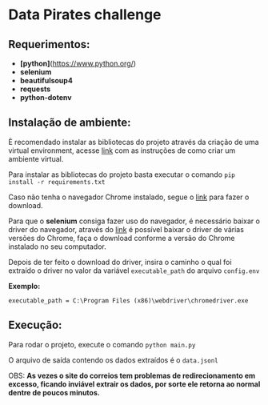 # Data Pirates challenge

## Requerimentos:

* **[python]**(https://www.python.org/)
* **selenium**
* **beautifulsoup4**
* **requests**
* **python-dotenv**

## Instalação de ambiente:

È recomendado instalar as bibliotecas do projeto através da criação de uma virtual environment, acesse [link](https://packaging.python.org/guides/installing-using-pip-and-virtual-environments/#creating-a-virtual-environment) com as instruções de como criar um ambiente virtual. 

Para instalar as bibliotecas do projeto basta executar o comando `pip install -r requirements.txt`

Caso não tenha o navegador Chrome instalado, segue o [link](https://www.google.com/intl/pt-BR/chrome/) para fazer o download.

Para que o **selenium** consiga fazer uso do navegador, é necessário baixar o driver do navegador, através do [link](https://chromedriver.storage.googleapis.com/index.html) é possível baixar o driver de várias versões do Chrome, faça o download conforme a versão do Chrome instalado no seu computador.

Depois de ter feito o download do driver, insira o caminho o qual foi extraído o driver no valor da variável `executable_path` do arquivo `config.env`

**Exemplo:**

`executable_path = C:\Program Files (x86)\webdriver\chromedriver.exe`

## Execução:

Para rodar o projeto, execute o comando `python main.py`

O arquivo de saída contendo os dados extraídos é o `data.jsonl`

OBS: **As vezes o site do correios tem problemas de redirecionamento em excesso, ficando inviável extrair os dados, por sorte ele retorna ao normal dentre de poucos minutos.**
